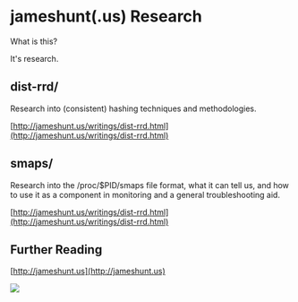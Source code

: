 jameshunt(.us) Research
=======================

What is this?

It's research.

dist-rrd/
---------

Research into (consistent) hashing techniques and methodologies.

[http://jameshunt.us/writings/dist-rrd.html](http://jameshunt.us/writings/dist-rrd.html)

smaps/
------

Research into the /proc/$PID/smaps file format, what it can tell
us, and how to use it as a component in monitoring and a general
troubleshooting aid.

[http://jameshunt.us/writings/dist-rrd.html](http://jameshunt.us/writings/dist-rrd.html)

Further Reading
---------------

[http://jameshunt.us](http://jameshunt.us)

<img src="http://jameshunt.us/images/footer.png" />
